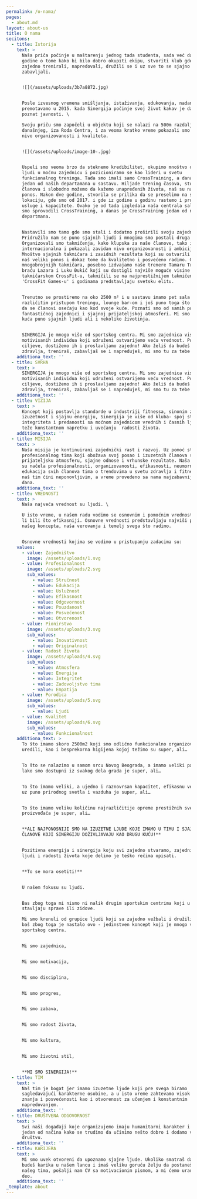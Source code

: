 ```yaml
---
permalink: /o-nama/
pages:
  - about.md
layout: about-us
title: O nama
secitons:
  - title: Istorija
    text: >
      Naša priča počinje u maštarenju jednog tada studenta, sada već davne 2012.
      godine o tome kako bi bilo dobro okupiti ekipu, stvoriti klub gde bi svi
      zajedno trenirali, napredovali, družili se i uz sve to se sjajno
      zabavljali.


      ![](/assets/uploads/3b7a8872.jpg)


      Posle izvesnog vremena smišljanja, istaživanja, edukovanja, nadanja, brzo
      premotavamo u 2015. kada Sinergija počinje svoj život kakav je danas
      poznat javnosti. \

      Svoju priču smo započeli u objektu koji se nalazi na 500m razdaljine od
      današnjeg, iza Roda Centra, i za veoma kratko vreme pokazali smo visok
      nivo organizovanosti i kvaliteta.


      ![](/assets/uploads/image-10-.jpg)


      Uspeli smo veoma brzo da steknemo kredibilitet, okupimo mnoštvo dobrih
      ljudi u moćnu zajednicu i pozicioniramo se kao lideri u svetu
      funkcionalnog treninga. Tada smo imali samo CrossTraining, a danas je to
      jedan od naših departamana u sastavu. Hiljade trening časova, stotine
      članova i slobodno možemo da kažemo unapređenih života, naš su naveći
      ponos. Nakon dve godine, stvorila se prilika da se preselimo na sadašnju
      lokaciju, gde smo od 2017. i gde iz godine u godinu rastemo i proširujemo
      usluge i kapacitete. Ovako je od tada izgledala naša centrala sala u kojoj
      smo sprovodili CrossTraining, a danas je CrossTraining jedan od naših
      departmana.


      Nastavili smo tamo gde smo stali i dodatno proširili svoju zajednicu.
      Pridružilo nam se puno sjajnih ljudi i mnogima smo postali druga kuća.
      Organizovali smo takmičenja, kako klupska za naše članove, tako i
      internacionalna i pokazali zavidan nivo organizovanosti i ambicije.
      Mnoštvo sjajnih takmičara i zavidnih rezultata koji su ostvarili su takođe
      naš veliki ponos i dokaz tome da kvalitetno i posvećeno radimo. Od
      mnogobrojnijh takmičara, posebno izdvajamo naše trenere Tamaru Trumbetaš i
      braću Lazara i Luku Đukić koji su dostigli najviše moguće visine u
      takmičarskom CrossFit-u, takmičili se na najprestižnijem takmičenju
      'CrossFit Games-u' i godinama predstavljaju svetsku elitu.


      Trenutno se prostiremo na oko 2500 m² i u sastavu imamo pet sala sa
      različitim pristupom treningu, lounge bar-om i još puno toga što doprinosi
      da se članovi osećaju kao kod svoje kuće. Poznati smo od samih početaka po
      fantastičnoj zajednici i sjajnoj prijateljskoj atmosferi. Mi smo druga
      kuća puno sjajnih ljudi ali i nekoliko životinja.


      SINERGIJA je mnogo više od sportskog centra. Mi smo zajednica visoko
      motivisanih individua koji udruženi ostvarijemo veću vrednost. Postavljamo
      ciljeve, dostižemo ih i proslavljamo zajedno! Ako želiš da budeš odličnog
      zdravlja, treniraš, zabavljaš se i napreduješ, mi smo tu za tebe!
    additiona_text: ''
  - title: SVRHA
    text: >
      SINERGIJA je mnogo više od sportskog centra. Mi smo zajednica visoko
      motivisanih individua koji udruženi ostvarijemo veću vrednost. Postavljamo
      ciljeve, dostižemo ih i proslavljamo zajedno! Ako želiš da budeš odličnog
      zdravlja, treniraš, zabavljaš se i napreduješ, mi smo tu za tebe!
    additiona_text: ''
  - title: VIZIJA
    text: >
      Koncept koji postavlja standarde u industriji fitnessa, sinonim za
      izuzetnost i sjajnu energiju, Sinergija je više od kluba- spoj strasti,
      integriteta i predanosti sa moćnom zajednicom vrednih i časnih ljudi koji
      teže konstantnom napretku i uvećanju  radosti života.
    additiona_text: ''
  - title: MISIJA
    text: >
      Naša misija je kontinuirani zajednički rast i razvoj. Uz pomoć stručnog i
      profesionalnog tima koji obožava svoj posao i izuzetnih članova stvaramo
      prijateljsku atmosferu, sjajne odnose i vrhunske rezultate. Naša okosnica
      su načela profesionalnosti, organizovanosti, efikasnosti, neumorna
      edukacija svih članova tima o trendovima u svetu zdravlja i fitnesa što
      naš tim čini neponovljivim, a vreme provedeno sa nama najzabavnijim delom
      dana.
    additiona_text: ''
  - title: VREDNOSTI
    text: >
      Naša najveća vrednost su ljudi. \

      U isto vreme, u našem radu vodimo se osnovnim i pomoćnim vrednostima ne bi
      li bili što efikasniji. Osnovne vrednosti predstavljaju najviši prioritet
      našeg koncepta, naša verovanja i temelj svega što radimo.


      Osnovne vrednosti kojima se vodimo u pristupanju zadacima su:
    values:
      - value: Zajedništvo
        image: /assets/uploads/1.svg
      - value: Profesionalnost
        image: /assets/uploads/2.svg
        sub_values:
          - value: Stručnost
          - value: Edukacija
          - value: Uslužnost
          - value: Efikasnost
          - value: Odgovornost
          - value: Pouzdanost
          - value: Posvećenost
          - value: Otvorenost
      - value: Pionirstvo
        image: /assets/uploads/3.svg
        sub_values:
          - value: Inovativnost
          - value: Originalnost
      - value: Radost života
        image: /assets/uploads/4.svg
        sub_values:
          - value: Atmosfera
          - value: Energija
          - value: Integritet
          - value: Zadovoljstvo tima
          - value: Empatija
      - value: Porodica
        image: /assets/uploads/5.svg
        sub_values:
          - value: Ljudi
      - value: Kvalitet
        image: /assets/uploads/6.svg
        sub_values:
          - value: Funkcionalnost
    additiona_text: >
      To što imamo skoro 2500m2 koji smo odlično funkcionalno organizovali i
      uredili, kao i besprekorna higijena kojoj težimo su super, ali…


      To što se nalazimo u samom srcu Novog Beograda, a imamo veliki parking i
      lako smo dostupni iz svakog dela grada je super, ali…


      To što imamo veliki, a ujedno i raznovrsan kapacitet, efikasnu ventilaciju
      uz puno prirodnog svetla i vazduha je super, ali…


      To što imamo veliku količinu najrazličitije opreme prestižnih svetskih
      proizvođača je super, ali…


      **ALI NAJPONOSNIJI SMO NA IZUZETNE LJUDE KOJE IMAMO U TIMU I SJAJNE
      ČLANOVE KOJI SINERGIJU DOŽIVLJAVAJU KAO DRUGU KUĆU!**


      Pozitivna energija i sinergija koju svi zajedno stvaramo, zajednica dobrih
      ljudi i radosti života koje delimo je teško rečima opisati.


      **To se mora osetiti!**


      U našem fokusu su ljudi.


      Bas zbog toga mi nismo ni nalik drugim sportskim centrima koji u prvi plan
      stavljaju sprave ili zidove.

      Mi smo krenuli od grupice ljudi koji su zajedno vežbali i družili se, i
      baš zbog toga je nastalo ovo - jedinstven koncept koji je mnogo više od
      sportskog centra.


      Mi smo zajednica,


      Mi smo motivacija,


      Mi smo disciplina,


      Mi smo progres,


      Mi smo zabava,


      Mi smo radost života,


      Mi smo kultura,


      Mi smo životni stil,


      **MI SMO SINERGIJA!**
  - title: TIM
    text: >
      Naš tim je bogat jer imamo izuzetne ljude koji pre svega biramo
      sagledavajući karakterne osobine, a u isto vreme zahtevamo visok nivo
      znanja i posvećenosti kao i otvorenost za učenjem i konstantnim
      napredovanjem.
    additiona_text: ''
  - title: DRUŠTVENA ODGOVORNOST
    text: >
      Svi naši događaji koje organizujemo imaju humanitarni karakter i to je
      jedan od načina kako se trudimo da učinimo nešto dobro i dodamo vrednost
      društvu.
    additiona_text: ''
  - title: KARIJERA
    text: >
      Mi smo uvek otvoreni da upoznamo sjajne ljude. Ukoliko smatraš da možeš da
      budeš karika u našem lancu i imaš veliku goruću želju da postaneš deo
      našeg tima, pošalji nam CV sa motivacionim pismom, a mi ćemo uraditi naš
      deo.
    additiona_text: ''
_template: about
---
```


